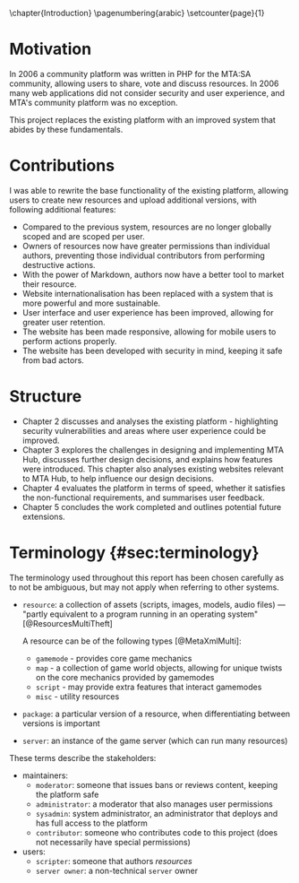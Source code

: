 \chapter{Introduction}
\pagenumbering{arabic}
\setcounter{page}{1}

# Motivation

In 2006 a community platform was written in PHP for the MTA:SA community, allowing users to share, vote and discuss resources. In 2006 many web applications did not consider security and user experience, and MTA's community platform was no exception.

This project replaces the existing platform with an improved system that abides by these fundamentals.

# Contributions

I was able to rewrite the base functionality of the existing platform, allowing users to create new resources and upload additional versions, with following additional features:

- Compared to the previous system, resources are no longer globally scoped and are scoped per user.
- Owners of resources now have greater permissions than individual authors, preventing those individual contributors from performing destructive actions.
- With the power of Markdown, authors now have a better tool to market their resource.
- Website internationalisation has been replaced with a system that is more powerful and more sustainable.
- User interface and user experience has been improved, allowing for greater user retention.
- The website has been made responsive, allowing for mobile users to perform actions properly.
- The website has been developed with security in mind, keeping it safe from bad actors.


# Structure

- Chapter 2 discusses and analyses the existing platform - highlighting security vulnerabilities and areas where user experience could be improved.
- Chapter 3 explores the challenges in designing and implementing MTA Hub, discusses further design decisions, and explains how features were introduced. This chapter also analyses existing websites relevant to MTA Hub, to help influence our design decisions.
- Chapter 4 evaluates the platform in terms of speed, whether it satisfies the non-functional requirements, and summarises user feedback.
- Chapter 5 concludes the work completed and outlines potential future extensions.

# Terminology {#sec:terminology}

The terminology used throughout this report has been chosen carefully as to not be ambiguous, but may not apply when referring to other systems.

- `resource`: a collection of assets (scripts, images, models, audio files) — "partly equivalent to a program running in an operating system" [@ResourcesMultiTheft]

    A resource can be of the following types [@MetaXmlMulti]:

    - `gamemode` - provides core game mechanics
    - `map` - a collection of game world objects, allowing for unique twists on the core mechanics provided by gamemodes
    - `script` - may provide extra features that interact gamemodes
    - `misc` - utility resources
- `package`: a particular version of a resource, when differentiating between versions is important
- `server`: an instance of the game server (which can run many resources)

These terms describe the stakeholders:

- maintainers:
    - `moderator`: someone that issues bans or reviews content, keeping the platform safe
    - `administrator`: a moderator that also manages user permissions
    - `sysadmin`: system administrator, an administrator that deploys and has full access to the platform
    - `contributor`: someone who contributes code to this project (does not necessarily have special permissions)
- users:
    - `scripter`: someone that authors _resources_
    - `server owner`: a non-technical `server` owner
